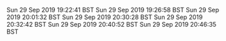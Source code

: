 Sun 29 Sep 2019 19:22:41 BST
Sun 29 Sep 2019 19:26:58 BST
Sun 29 Sep 2019 20:01:32 BST
Sun 29 Sep 2019 20:30:28 BST
Sun 29 Sep 2019 20:32:42 BST
Sun 29 Sep 2019 20:40:52 BST
Sun 29 Sep 2019 20:46:35 BST
